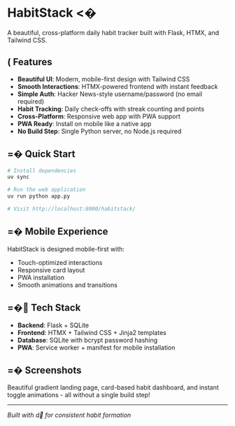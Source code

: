# HabitStack <�

A beautiful, cross-platform daily habit tracker built with Flask, HTMX, and Tailwind CSS.

## ( Features

- **Beautiful UI**: Modern, mobile-first design with Tailwind CSS
- **Smooth Interactions**: HTMX-powered frontend with instant feedback
- **Simple Auth**: Hacker News-style username/password (no email required)
- **Habit Tracking**: Daily check-offs with streak counting and points
- **Cross-Platform**: Responsive web app with PWA support
- **PWA Ready**: Install on mobile like a native app
- **No Build Step**: Single Python server, no Node.js required

## =� Quick Start

```bash
# Install dependencies
uv sync

# Run the web application
uv run python app.py

# Visit http://localhost:8000/habitstack/
```

## =� Mobile Experience

HabitStack is designed mobile-first with:
- Touch-optimized interactions
- Responsive card layout
- PWA installation
- Smooth animations and transitions

## =� Tech Stack

- **Backend**: Flask + SQLite
- **Frontend**: HTMX + Tailwind CSS + Jinja2 templates
- **Database**: SQLite with bcrypt password hashing
- **PWA**: Service worker + manifest for mobile installation

## =� Screenshots

Beautiful gradient landing page, card-based habit dashboard, and instant toggle animations - all without a single build step!

---

*Built with d for consistent habit formation*